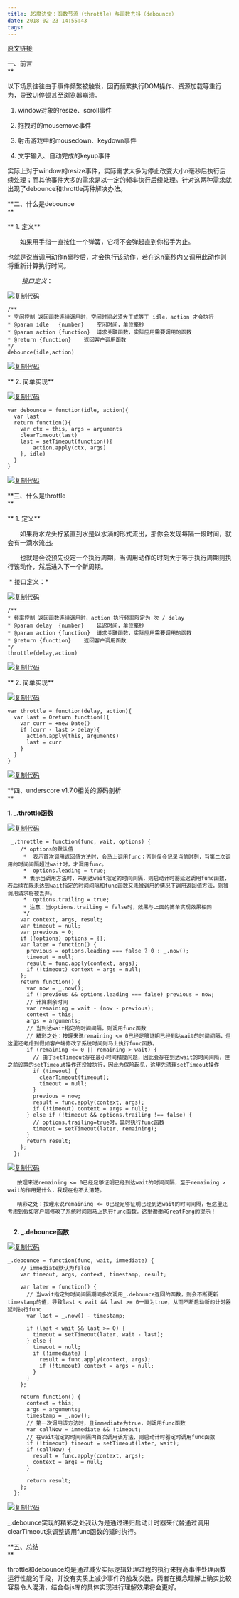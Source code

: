```yaml
---
title: JS魔法堂：函数节流（throttle）与函数去抖（debounce）
date: 2018-02-23 14:55:43
tags:
---
```


[原文链接](http://www.cnblogs.com/fsjohnhuang/p/4147810.html)



一、前言　　　　　　　　　　　　　　　　　　　　　　　　　　　　　　　　　　**

  以下场景往往由于事件频繁被触发，因而频繁执行DOM操作、资源加载等重行为，导致UI停顿甚至浏览器崩溃。

<!--more-->

  1. window对象的resize、scroll事件

  2. 拖拽时的mousemove事件

  3. 射击游戏中的mousedown、keydown事件

  4. 文字输入、自动完成的keyup事件

  实际上对于window的resize事件，实际需求大多为停止改变大小n毫秒后执行后续处理；而其他事件大多的需求是以一定的频率执行后续处理。针对这两种需求就出现了debounce和throttle两种解决办法。

**二、什么是debounce　　　　　　　　　　　　　　　　　　　　　　　　　　　　**

**   1. 定义**

　　如果用手指一直按住一个弹簧，它将不会弹起直到你松手为止。

​      也就是说当调用动作n毫秒后，才会执行该动作，若在这n毫秒内又调用此动作则将重新计算执行时间。

　　 *接口定义*：

[![复制代码](http://common.cnblogs.com/images/copycode.gif)](javascript:void(0);)

```
/**
* 空闲控制 返回函数连续调用时，空闲时间必须大于或等于 idle，action 才会执行
* @param idle   {number}    空闲时间，单位毫秒
* @param action {function}  请求关联函数，实际应用需要调用的函数
* @return {function}    返回客户调用函数
*/
debounce(idle,action)
```

[![复制代码](http://common.cnblogs.com/images/copycode.gif)](javascript:void(0);)

  ** 2. 简单实现**

[![复制代码](http://common.cnblogs.com/images/copycode.gif)](javascript:void(0);)

```
var debounce = function(idle, action){
  var last
  return function(){
    var ctx = this, args = arguments
    clearTimeout(last)
    last = setTimeout(function(){
        action.apply(ctx, args)
    }, idle)
  }
}
```

[![复制代码](http://common.cnblogs.com/images/copycode.gif)](javascript:void(0);)

**三、什么是throttle　　　　　　　　　　　　　　　　　　　　　　　　　　　　　 **

**   1. 定义**

　　如果将水龙头拧紧直到水是以水滴的形式流出，那你会发现每隔一段时间，就会有一滴水流出。

　　也就是会说预先设定一个执行周期，当调用动作的时刻大于等于执行周期则执行该动作，然后进入下一个新周期。

​     * 接口定义：*

[![复制代码](http://common.cnblogs.com/images/copycode.gif)](javascript:void(0);)

```
/**
* 频率控制 返回函数连续调用时，action 执行频率限定为 次 / delay
* @param delay  {number}    延迟时间，单位毫秒
* @param action {function}  请求关联函数，实际应用需要调用的函数
* @return {function}    返回客户调用函数
*/
throttle(delay,action)
```

[![复制代码](http://common.cnblogs.com/images/copycode.gif)](javascript:void(0);)

  ** 2. 简单实现**

[![复制代码](http://common.cnblogs.com/images/copycode.gif)](javascript:void(0);)

```
var throttle = function(delay, action){
  var last = 0return function(){
    var curr = +new Date()
    if (curr - last > delay){
      action.apply(this, arguments)
      last = curr 
    }
  }
}
```

[![复制代码](http://common.cnblogs.com/images/copycode.gif)](javascript:void(0);)

**四、underscore v1.7.0相关的源码剖析　　　　　　　　　　　　　　　　　　　　　　　　　　**

   **1. _.throttle函数**

[![复制代码](http://common.cnblogs.com/images/copycode.gif)](javascript:void(0);)

```
 _.throttle = function(func, wait, options) {
    /* options的默认值
     *  表示首次调用返回值方法时，会马上调用func；否则仅会记录当前时刻，当第二次调用的时间间隔超过wait时，才调用func。
     *  options.leading = true;
     * 表示当调用方法时，未到达wait指定的时间间隔，则启动计时器延迟调用func函数，若后续在既未达到wait指定的时间间隔和func函数又未被调用的情况下调用返回值方法，则被调用请求将被丢弃。
     *  options.trailing = true; 
     * 注意：当options.trailing = false时，效果与上面的简单实现效果相同
     */
    var context, args, result;
    var timeout = null;
    var previous = 0;
    if (!options) options = {};
    var later = function() {
      previous = options.leading === false ? 0 : _.now();
      timeout = null;
      result = func.apply(context, args);
      if (!timeout) context = args = null;
    };
    return function() {
      var now = _.now();
      if (!previous && options.leading === false) previous = now;
      // 计算剩余时间
      var remaining = wait - (now - previous);
      context = this;
      args = arguments;
      // 当到达wait指定的时间间隔，则调用func函数
      // 精彩之处：按理来说remaining <= 0已经足够证明已经到达wait的时间间隔，但这里还考虑到假如客户端修改了系统时间则马上执行func函数。
      if (remaining <= 0 || remaining > wait) {
        // 由于setTimeout存在最小时间精度问题，因此会存在到达wait的时间间隔，但之前设置的setTimeout操作还没被执行，因此为保险起见，这里先清理setTimeout操作
        if (timeout) {
          clearTimeout(timeout);
          timeout = null;
        }
        previous = now;
        result = func.apply(context, args);
        if (!timeout) context = args = null;
      } else if (!timeout && options.trailing !== false) {
        // options.trailing=true时，延时执行func函数
        timeout = setTimeout(later, remaining);
      }
      return result;
    };
  };
```

[![复制代码](http://common.cnblogs.com/images/copycode.gif)](javascript:void(0);)

```
   按理来说remaining <= 0已经足够证明已经到达wait的时间间隔，至于remaining > wait的作用是什么，我现在也不太清楚。

```

```
   精彩之处：按理来说remaining <= 0已经足够证明已经到达wait的时间间隔，但这里还考虑到假如客户端修改了系统时间则马上执行func函数。这里谢谢@GreatFeng的提示！
```

```

```

　**2. _.debounce函数** 

[![复制代码](http://common.cnblogs.com/images/copycode.gif)](javascript:void(0);)

```
_.debounce = function(func, wait, immediate) {
    // immediate默认为false
    var timeout, args, context, timestamp, result;

    var later = function() {
      // 当wait指定的时间间隔期间多次调用_.debounce返回的函数，则会不断更新timestamp的值，导致last < wait && last >= 0一直为true，从而不断启动新的计时器延时执行func
      var last = _.now() - timestamp;

      if (last < wait && last >= 0) {
        timeout = setTimeout(later, wait - last);
      } else {
        timeout = null;
        if (!immediate) {
          result = func.apply(context, args);
          if (!timeout) context = args = null;
        }
      }
    };

    return function() {
      context = this;
      args = arguments;
      timestamp = _.now();
      // 第一次调用该方法时，且immediate为true，则调用func函数
      var callNow = immediate && !timeout;
      // 在wait指定的时间间隔内首次调用该方法，则启动计时器定时调用func函数
      if (!timeout) timeout = setTimeout(later, wait);
      if (callNow) {
        result = func.apply(context, args);
        context = args = null;
      }

      return result;
    };
  };
```

[![复制代码](http://common.cnblogs.com/images/copycode.gif)](javascript:void(0);)

​          _.debounce实现的精彩之处我认为是通过递归启动计时器来代替通过调用clearTimeout来调整调用func函数的延时执行。

**五、总结　　　　　　　　　　　　　　　　　　　　　　　　　　　　　　　　　　**

   throttle和debounce均是通过减少实际逻辑处理过程的执行来提高事件处理函数运行性能的手段，并没有实质上减少事件的触发次数。两者在概念理解上确实比较容易令人混淆，结合各js库的具体实现进行理解效果将会更好。